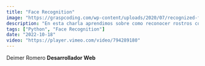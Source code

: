 ```yaml
---
title: "Face Recognition"
image: "https://graspcoding.com/wp-content/uploads/2020/07/recognized-face-1-1024x576.png"
description: "En esta charla aprendimos sobre como reconocer rostros con Python."
tags: ["Python", "Face Recognition"]
date: "2022-10-18"
video: "https://player.vimeo.com/video/794289180"
---
```



Deimer Romero
**Desarrollador Web**